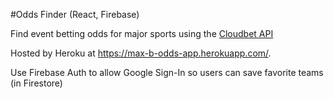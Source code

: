 #Odds Finder (React, Firebase)

Find event betting odds for major sports using the [Cloudbet API](https://www.cloudbet.com/api/) 

Hosted by Heroku at https://max-b-odds-app.herokuapp.com/.

Use Firebase Auth to allow Google Sign-In so users can save favorite teams (in Firestore)
